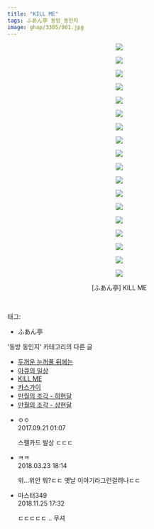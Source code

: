 ```yaml
---
title: "KILL ME"
tags: ふあん亭 동방_동인지
image: ghap/3305/001.jpg
---
```

<div class="article">
<p style="text-align: center; clear: none; float: none;"><img src="{{ site.nasurl }}/ghap/3305/001.jpg"/></p>
<p style="text-align: center; clear: none; float: none;"><img src="{{ site.nasurl }}/ghap/3305/002.jpg"/></p>
<p style="text-align: center; clear: none; float: none;"><img src="{{ site.nasurl }}/ghap/3305/003.jpg"/></p>
<p style="text-align: center; clear: none; float: none;"><img src="{{ site.nasurl }}/ghap/3305/004.jpg"/></p>
<p style="text-align: center; clear: none; float: none;"><img src="{{ site.nasurl }}/ghap/3305/005.jpg"/></p>
<p style="text-align: center; clear: none; float: none;"><img src="{{ site.nasurl }}/ghap/3305/006.jpg"/></p>
<p style="text-align: center; clear: none; float: none;"><img src="{{ site.nasurl }}/ghap/3305/007.jpg"/></p>
<p style="text-align: center; clear: none; float: none;"><img src="{{ site.nasurl }}/ghap/3305/008.jpg"/></p>
<p style="text-align: center; clear: none; float: none;"><img src="{{ site.nasurl }}/ghap/3305/009.jpg"/></p>
<p style="text-align: center; clear: none; float: none;"><img src="{{ site.nasurl }}/ghap/3305/010.jpg"/></p>
<p style="text-align: center; clear: none; float: none;"><img src="{{ site.nasurl }}/ghap/3305/011.jpg"/></p>
<p style="text-align: center; clear: none; float: none;"><img src="{{ site.nasurl }}/ghap/3305/012.jpg"/></p>
<p style="text-align: center; clear: none; float: none;"><img src="{{ site.nasurl }}/ghap/3305/013.jpg"/></p>
<p style="text-align: center; clear: none; float: none;"><img src="{{ site.nasurl }}/ghap/3305/014.jpg"/></p>
<p style="text-align: center; clear: none; float: none;"><img src="{{ site.nasurl }}/ghap/3305/015.jpg"/></p>
<p style="text-align: center; clear: none; float: none;"><img src="{{ site.nasurl }}/ghap/3305/016.jpg"/></p>
<p style="text-align: center; clear: none; float: none;"><img src="{{ site.nasurl }}/ghap/3305/017.jpg"/></p>
<p style="text-align: center; clear: none; float: none;"><img src="{{ site.nasurl }}/ghap/3305/018.jpg"/></p>
<p style="text-align: center; clear: none; float: none;">[ふあん亭] KILL ME</p>
<p><br/></p>
</div><div class="tagTrail">
<p>태그: </p>
<ul>
<li>ふあん亭</li>
</ul>
</div><div class="another">
<p>'동방 동인지' 카테고리의 다른 글</p>
<ul>
<li><a href="/2017-05-25-ghap_3312">두꺼운 눈꺼풀 뒤에는</a></li>
<li><a href="/2017-05-25-ghap_3311">아큐의 일상</a></li>
<li><a href="/2017-05-25-ghap_3305">KILL ME</a></li>
<li><a href="/2017-05-25-ghap_3302">카스가이</a></li>
<li><a href="/2017-05-24-ghap_3301">만월의 조각 - 하현달</a></li>
<li><a href="/2017-05-24-ghap_3300">만월의 조각 - 상현달</a></li>
</ul>
</div><div class="cb_module cb_fluid">
<div class="cb_wrt cb_profile">
<div class="comment">
<ul>
<li class="cb_thumb_off" id="comment15087326">
<div class="cb_comment_area">
<div class="cb_info_area">
<div class="cb_section">
<span class="cb_nick_name">ㅇㅇ</span>
</div>
<div class="cb_section">
<span class="cb_date">2017.09.21 01:07 </span>
</div>
</div>
<div class="cb_dsc_comment">
<p class="cb_dsc">
											스펠카드 발상 ㄷㄷㄷ
										</p>
</div>
</div></li>
<li class="cb_thumb_off" id="comment15225307">
<div class="cb_comment_area">
<div class="cb_info_area">
<div class="cb_section">
<span class="cb_nick_name">ㅋㅋ</span>
</div>
<div class="cb_section">
<span class="cb_date">2018.03.23 18:14 </span>
</div>
</div>
<div class="cb_dsc_comment">
<p class="cb_dsc">
											위...위안 뭐?ㄷㄷ 옛날 이야기라그런걸려나ㄷㄷ
										</p>
</div>
</div></li>
<li class="cb_thumb_off" id="comment15378351">
<div class="cb_comment_area">
<div class="cb_info_area">
<div class="cb_section">
<span class="cb_nick_name">마스터349</span>
</div>
<div class="cb_section">
<span class="cb_date">2018.11.25 17:32 </span>
</div>
</div>
<div class="cb_dsc_comment">
<p class="cb_dsc">
											ㄷㄷㄷㄷㄷ .. 무셔
										</p>
</div>
</div></li>
</ul>
</div>
</div><!-- commentList close -->
</div>